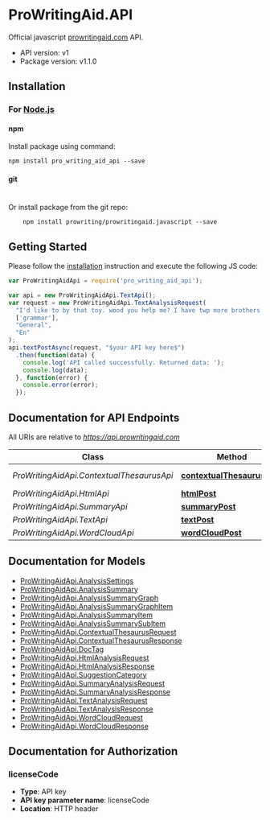# ProWritingAid.API

Official javascript [prowritingaid.com](https://prowritingaid.com) API. 

- API version: v1
- Package version: v1.1.0

## Installation

### For [Node.js](https://nodejs.org/)

#### npm

Install package using command:

```shell
npm install pro_writing_aid_api --save
```

#### git
#
Or install package from the git repo:

```shell
    npm install prowriting/prowritingaid.javascript --save
```

## Getting Started

Please follow the [installation](#installation) instruction and execute the following JS code:

```javascript
var ProWritingAidApi = require('pro_writing_aid_api');

var api = new ProWritingAidApi.TextApi();
var request = new ProWritingAidApi.TextAnalysisRequest(
  "I'd like to by that toy. wood you help me? I have twp more brothers.",
  ['grammar'],
  "General",
  "En"
);
api.textPostAsync(request, "$your API key here$")
  .then(function(data) {
    console.log('API called successfully. Returned data: ');
    console.log(data);
  }, function(error) {
    console.error(error);
  });

```

## Documentation for API Endpoints

All URIs are relative to *https://api.prowritingaid.com*

Class | Method | HTTP request | Description
------------ | ------------- | ------------- | -------------
*ProWritingAidApi.ContextualThesaurusApi* | [**contextualThesaurusPost**](docs/ContextualThesaurusApi.md#contextualThesaurusPost) | **POST** /api/contextualthesaurus | 
*ProWritingAidApi.HtmlApi* | [**htmlPost**](docs/HtmlApi.md#htmlPost) | **POST** /api/html | 
*ProWritingAidApi.SummaryApi* | [**summaryPost**](docs/SummaryApi.md#summaryPost) | **POST** /api/summary | 
*ProWritingAidApi.TextApi* | [**textPost**](docs/TextApi.md#textPost) | **POST** /api/text | 
*ProWritingAidApi.WordCloudApi* | [**wordCloudPost**](docs/WordCloudApi.md#wordCloudPost) | **POST** /api/wordcloud | 


## Documentation for Models

 - [ProWritingAidApi.AnalysisSettings](docs/AnalysisSettings.md)
 - [ProWritingAidApi.AnalysisSummary](docs/AnalysisSummary.md)
 - [ProWritingAidApi.AnalysisSummaryGraph](docs/AnalysisSummaryGraph.md)
 - [ProWritingAidApi.AnalysisSummaryGraphItem](docs/AnalysisSummaryGraphItem.md)
 - [ProWritingAidApi.AnalysisSummaryItem](docs/AnalysisSummaryItem.md)
 - [ProWritingAidApi.AnalysisSummarySubItem](docs/AnalysisSummarySubItem.md)
 - [ProWritingAidApi.ContextualThesaurusRequest](docs/ContextualThesaurusRequest.md)
 - [ProWritingAidApi.ContextualThesaurusResponse](docs/ContextualThesaurusResponse.md)
 - [ProWritingAidApi.DocTag](docs/DocTag.md)
 - [ProWritingAidApi.HtmlAnalysisRequest](docs/HtmlAnalysisRequest.md)
 - [ProWritingAidApi.HtmlAnalysisResponse](docs/HtmlAnalysisResponse.md)
 - [ProWritingAidApi.SuggestionCategory](docs/SuggestionCategory.md)
 - [ProWritingAidApi.SummaryAnalysisRequest](docs/SummaryAnalysisRequest.md)
 - [ProWritingAidApi.SummaryAnalysisResponse](docs/SummaryAnalysisResponse.md)
 - [ProWritingAidApi.TextAnalysisRequest](docs/TextAnalysisRequest.md)
 - [ProWritingAidApi.TextAnalysisResponse](docs/TextAnalysisResponse.md)
 - [ProWritingAidApi.WordCloudRequest](docs/WordCloudRequest.md)
 - [ProWritingAidApi.WordCloudResponse](docs/WordCloudResponse.md)


## Documentation for Authorization


### licenseCode

- **Type**: API key
- **API key parameter name**: licenseCode
- **Location**: HTTP header

